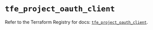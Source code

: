 # `tfe_project_oauth_client`

Refer to the Terraform Registry for docs: [`tfe_project_oauth_client`](https://registry.terraform.io/providers/hashicorp/tfe/0.69.0/docs/resources/project_oauth_client).

